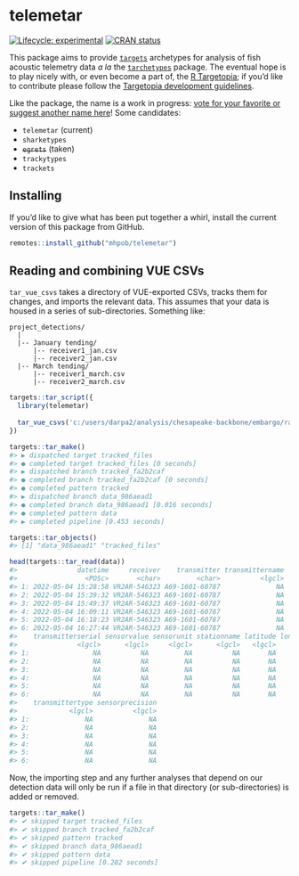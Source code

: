 
<!-- README.md is generated from README.Rmd. Please edit that file -->

# telemetar

<!-- badges: start -->

[![Lifecycle:
experimental](https://img.shields.io/badge/lifecycle-experimental-orange.svg)](https://lifecycle.r-lib.org/articles/stages.html#experimental)
[![CRAN
status](https://www.r-pkg.org/badges/version/telemetar)](https://CRAN.R-project.org/package=telemetar)
<!-- badges: end -->

This package aims to provide
[`targets`](https://docs.ropensci.org/targets/) archetypes for analysis
of fish acoustic telemetry data *a la* the
[`tarchetypes`](https://docs.ropensci.org/tarchetypes/) package. The
eventual hope is to play nicely with, or even become a part of, the [R
Targetopia](https://wlandau.github.io/targetopia/); if you’d like to
contribute please follow the [Targetopia development
guidelines](https://wlandau.github.io/targetopia/contributing.html).

Like the package, the name is a work in progress: [vote for your
favorite or suggest another name
here](https://github.com/mhpob/telemetar/discussions/2)! Some
candidates:

- `telemetar` (current)
- `sharketypes`
- ~~`egrets`~~ (taken)
- `trackytypes`
- `trackets`

## Installing

If you’d like to give what has been put together a whirl, install the
current version of this package from GitHub.

``` r
remotes::install_github("mhpob/telemetar")
```

## Reading and combining VUE CSVs

`tar_vue_csvs` takes a directory of VUE-exported CSVs, tracks them for
changes, and imports the relevant data. This assumes that your data is
housed in a series of sub-directories. Something like:

    project_detections/
      |
      |-- January tending/
          |-- receiver1_jan.csv
          |-- receiver2_jan.csv
      |-- March tending/
          |-- receiver1_march.csv
          |-- receiver2_march.csv

``` r
targets::tar_script({
  library(telemetar)
  
  tar_vue_csvs('c:/users/darpa2/analysis/chesapeake-backbone/embargo/raw')
})

targets::tar_make()
#> ▶ dispatched target tracked_files
#> ● completed target tracked_files [0 seconds]
#> ▶ dispatched branch tracked_fa2b2caf
#> ● completed branch tracked_fa2b2caf [0 seconds]
#> ● completed pattern tracked
#> ▶ dispatched branch data_986aead1
#> ● completed branch data_986aead1 [0.016 seconds]
#> ● completed pattern data
#> ▶ completed pipeline [0.453 seconds]
```

``` r
targets::tar_objects()
#> [1] "data_986aead1" "tracked_files"

head(targets::tar_read(data))
#>               datetime     receiver    transmitter transmittername
#>                 <POSc>       <char>         <char>          <lgcl>
#> 1: 2022-05-04 15:28:58 VR2AR-546323 A69-1601-60787              NA
#> 2: 2022-05-04 15:39:32 VR2AR-546323 A69-1601-60787              NA
#> 3: 2022-05-04 15:49:37 VR2AR-546323 A69-1601-60787              NA
#> 4: 2022-05-04 16:09:11 VR2AR-546323 A69-1601-60787              NA
#> 5: 2022-05-04 16:18:23 VR2AR-546323 A69-1601-60787              NA
#> 6: 2022-05-04 16:27:44 VR2AR-546323 A69-1601-60787              NA
#>    transmitterserial sensorvalue sensorunit stationname latitude longitude
#>               <lgcl>      <lgcl>     <lgcl>      <lgcl>   <lgcl>    <lgcl>
#> 1:                NA          NA         NA          NA       NA        NA
#> 2:                NA          NA         NA          NA       NA        NA
#> 3:                NA          NA         NA          NA       NA        NA
#> 4:                NA          NA         NA          NA       NA        NA
#> 5:                NA          NA         NA          NA       NA        NA
#> 6:                NA          NA         NA          NA       NA        NA
#>    transmittertype sensorprecision
#>             <lgcl>          <lgcl>
#> 1:              NA              NA
#> 2:              NA              NA
#> 3:              NA              NA
#> 4:              NA              NA
#> 5:              NA              NA
#> 6:              NA              NA
```

Now, the importing step and any further analyses that depend on our
detection data will only be run if a file in that directory (or
sub-directories) is added or removed.

``` r
targets::tar_make()
#> ✔ skipped target tracked_files
#> ✔ skipped branch tracked_fa2b2caf
#> ✔ skipped pattern tracked
#> ✔ skipped branch data_986aead1
#> ✔ skipped pattern data
#> ✔ skipped pipeline [0.282 seconds]
```
